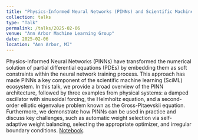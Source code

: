 ```yaml
---
title: "Physics-Informed Neural Networks (PINNs) and Scientific Machine Learning"
collection: talks
type: "Talk"
permalink: /talks/2025-02-06
venue: "Ann Arbor Machine Learning Group"
date: 2025-02-06
location: "Ann Arbor, MI"
---
```

Physics-Informed Neural Networks (PINNs) have transformed the numerical solution of partial differential equations (PDEs) by embedding them as soft constraints within the neural network training process. This approach has made PINNs a key component of the scientific machine learning (SciML) ecosystem. In this talk, we provide a broad overview of the PINN architecture, followed by three examples from physical systems: a damped oscillator with sinusoidal forcing, the Helmholtz equation, and a second-order elliptic eigenvalue problem known as the Gross-Pitaevskii equation. Furthermore, we demonstrate how PINNs can be used in practice and discuss key challenges, such as automatic weight selection via self-adaptive weight balancing, selecting the appropriate optimizer, and irregular boundary conditions. [Notebook](https://github.com/matthewshawnkehoe/Data-Science-Machine-Learning-Collaborative-Learning-Group/blob/main/Physics_Informed_ML/PINNs.ipynb).